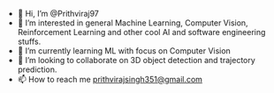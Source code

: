- 👋 Hi, I’m @Prithviraj97
- 👀 I’m interested in general Machine Learning, Computer Vision, Reinforcement Learning and other cool AI and software engineering stuffs.
- 🌱 I’m currently learning ML with focus on Computer Vision
- 💞️ I’m looking to collaborate on 3D object detection and trajectory prediction.
- 📫 How to reach me prithvirajsingh351@gmail.com

<!---
Prithviraj97/Prithviraj97 is a ✨ special ✨ repository because its `README.md` (this file) appears on your GitHub profile.
You can click the Preview link to take a look at your changes.
--->
